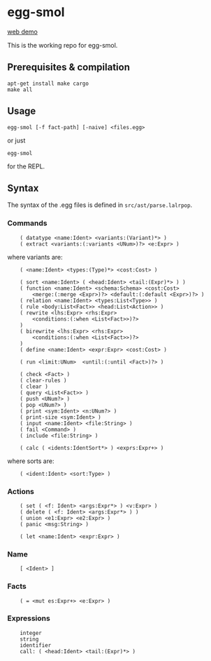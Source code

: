 # egg-smol

[web demo](https://www.mwillsey.com/egg-smol/)

This is the working repo for egg-smol.

## Prerequisites & compilation

```
apt-get install make cargo
make all
```


## Usage

```
egg-smol [-f fact-path] [-naive] <files.egg>
```

or just

```
egg-smol
```

for the REPL.

## Syntax

The syntax of the .egg files is defined in `src/ast/parse.lalrpop`.

### Commands

```
    ( datatype <name:Ident> <variants:(Variant)*> )
    ( extract <variants:(:variants <UNum>)?> <e:Expr> )
```

where variants are:

```
    ( <name:Ident> <types:(Type)*> <cost:Cost> )
```

```
    ( sort <name:Ident> ( <head:Ident> <tail:(Expr)*> ) )
    ( function <name:Ident> <schema:Schema> <cost:Cost>
        <merge:(:merge <Expr>)?> <default:(:default <Expr>)?> )
    ( relation <name:Ident> <types:List<Type>> )
    ( rule <body:List<Fact>> <head:List<Action>> )
    ( rewrite <lhs:Expr> <rhs:Expr>
        <conditions:(:when <List<Fact>>)?>
    )
    ( birewrite <lhs:Expr> <rhs:Expr>
        <conditions:(:when <List<Fact>>)?>
    )
    ( define <name:Ident> <expr:Expr> <cost:Cost> )

    ( run <limit:UNum>  <until:(:until <Fact>)?> )

    ( check <Fact> )
    ( clear-rules )
    ( clear )
    ( query <List<Fact>> )
    ( push <UNum?> )
    ( pop <UNum?> )
    ( print <sym:Ident> <n:UNum?> )
    ( print-size <sym:Ident> )
    ( input <name:Ident> <file:String> )
    ( fail <Command> )
    ( include <file:String> )

    ( calc ( <idents:IdentSort*> ) <exprs:Expr+> )
```

where sorts are:

```
    ( <ident:Ident> <sort:Type> )
```

### Actions

```
    ( set ( <f: Ident> <args:Expr*> ) <v:Expr> )
    ( delete ( <f: Ident> <args:Expr*> ) )
    ( union <e1:Expr> <e2:Expr> )
    ( panic <msg:String> )

    ( let <name:Ident> <expr:Expr> )
```

### Name

```
    [ <Ident> ] 
```

### Facts

```
    ( = <mut es:Expr+> <e:Expr> ) 
```

### Expressions

```
    integer
    string
    identifier
    call: ( <head:Ident> <tail:(Expr)*> )
```
